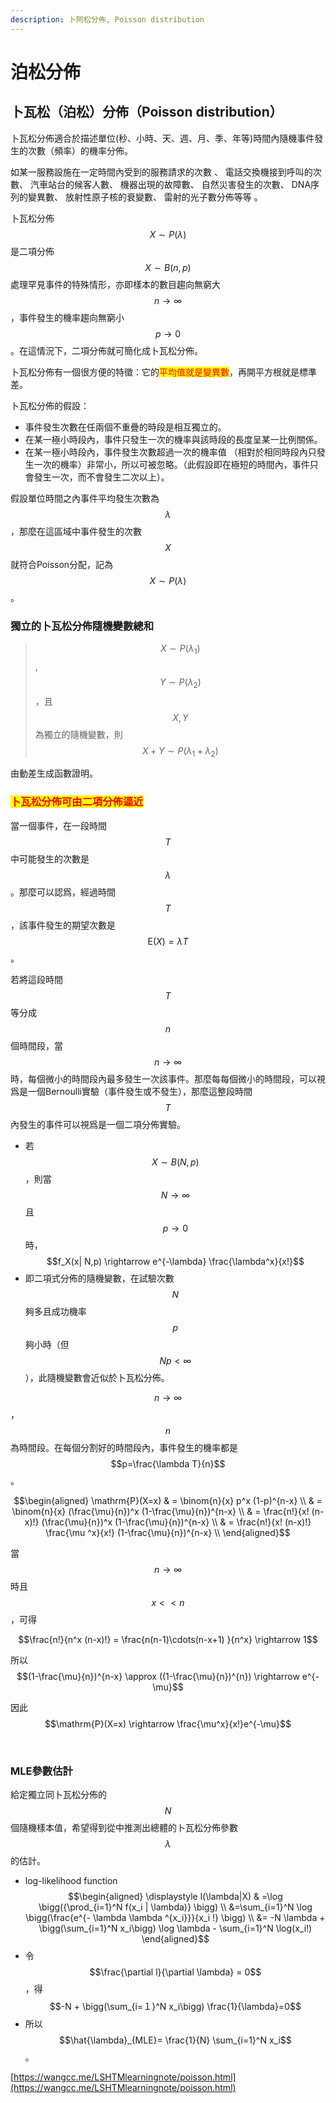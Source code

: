 ```yaml
---
description: 卜阿松分佈, Poisson distribution
---
```


# 泊松分佈

## 卜瓦松（泊松）分佈（Poisson distribution）

卜瓦松分佈適合於描述單位(秒、小時、天、週、月、季、年等)時間內隨機事件發生的次數（頻率）的機率分佈。

如某一服務設施在一定時間內受到的服務請求的次數、 電話交換機接到呼叫的次數、汽車站台的候客人數、機器出現的故障數、自然災害發生的次數、DNA序列的變異數、放射性原子核的衰變數、&#x20;雷射的光子數分佈等等。

卜瓦松分佈$$X \sim P(\lambda)$$是二項分佈$$X \sim B(n,p)$$處理罕見事件的特殊情形，亦即樣本的數目趨向無窮大$$n \rightarrow \infty$$，事件發生的機率趨向無窮小$$p \rightarrow 0$$。在這情況下，二項分佈就可簡化成卜瓦松分佈。

卜瓦松分佈有一個很方便的特徵：它的<mark style="color:red;">平均值就是變異數</mark>，再開平方根就是標準差。

卜瓦松分佈的假設：

* 事件發生次數在任兩個不重疊的時段是相互獨立的。
* 在某一極小時段內，事件只發生一次的機率與該時段的長度呈某一比例關係。
* 在某一極小時段內，事件發生次數超過一次的機率值 （相對於相同時段內只發生一次的機率）非常小，所以可被忽略。（此假設即在極短的時間內，事件只會發生一次，而不會發生二次以上）。

假設單位時間之內事件平均發生次數為$$\lambda$$，那麼在這區域中事件發生的次數$$X$$就符合Poisson分配，記為$$X \sim P(\lambda)$$。

### 獨立的卜瓦松分佈隨機變數總和

> $$X\sim P(\lambda_1 )$$, $$Y \sim P(\lambda_2 )$$，且$$X,Y$$為獨立的隨機變數，則$$X+Y \sim P(\lambda_1+ \lambda_2 )$$

由動差生成函數證明。

### &#x20;<mark style="color:red;">卜瓦松分佈可由二項分佈逼近</mark>

當一個事件，在一段時間$$T$$ 中可能發生的次數是$$\lambda$$ 。那麼可以認爲，經過時間$$T$$ ，該事件發生的期望次數是$$\mathrm{E} ( X )=\lambda T$$ 。&#x20;

若將這段時間$$T$$等分成$$n$$ 個時間段，當$$n \rightarrow \infty$$ 時，每個微小的時間段內最多發生一次該事件。那麼每每個微小的時間段，可以視爲是一個Bernoulli實驗（事件發生或不發生），那麼這整段時間\
$$T$$ 內發生的事件可以視爲是一個二項分佈實驗。

* 若$$X \sim B(N,p)$$，則當$$N \rightarrow \infty$$ 且$$p \rightarrow 0$$時，  $$f_X(x| N,p) \rightarrow e^{-\lambda} \frac{\lambda^x}{x!}$$
* 即二項式分佈的隨機變數，在試驗次數$$N$$夠多且成功機率$$p$$夠小時（但$$Np < \infty$$），此隨機變數會近似於卜瓦松分佈。

$$n \rightarrow \infty$$​，$$n$$​為時間段。在每個分割好的時間段內，事件發生的機率都是$$p=\frac{\lambda T}{n}$$。

$$\begin{aligned} \mathrm{P}(X=x) & =  \binom{n}{x} p^x (1-p)^{n-x} \\ 	& =  \binom{n}{x} (\frac{\mu}{n})^x (1-\frac{\mu}{n})^{n-x} \\ 	& =  \frac{n!}{x! (n-x)!} (\frac{\mu}{n})^x (1-\frac{\mu}{n})^{n-x} \\ 	& =  \frac{n!}{x! (n-x)!} \frac{\mu ^x}{x!} (1-\frac{\mu}{n})^{n-x} \\  \end{aligned}$$

當 $$n \rightarrow \infty$$時且$$x << n$$​，可得

$$\frac{n!}{n^x (n-x)!} = \frac{n(n-1)\cdots(n-x+1) }{n^x} \rightarrow  1$$

所以$$(1-\frac{\mu}{n})^{n-x} \approx ((1-\frac{\mu}{n})^{n}) \rightarrow e^{- \mu}$$

因此$$\mathrm{P}(X=x) \rightarrow \frac{\mu^x}{x!}e^{-\mu}$$

​



### MLE參數估計

給定獨立同卜瓦松分佈的$$N$$個隨機樣本值，希望得到從中推測出總體的卜瓦松分佈參數$$\lambda$$的估計。

* log-likelihood function $$\begin{aligned} \displaystyle l(\lambda|X) & =\log \bigg({\prod_{i=1}^N f(x_i | \lambda)} \bigg) \\ &=\sum_{i=1}^N \log \bigg(\frac{e^{- \lambda \lambda ^{x_i}}}{x_i !} \bigg) \\ &= -N \lambda + \bigg(\sum_{i=1}^N x_i\bigg) \log \lambda - \sum_{i=1}^N \log(x_i!) \end{aligned}$$
* 令$$\frac{\partial l}{\partial \lambda} = 0$$，得 $$-N + \bigg(\sum_{i=１}^N x_i\bigg) \frac{1}{\lambda}=0$$
* 所以 $$\hat{\lambda}_{MLE}= \frac{1}{N} \sum_{i=1}^N x_i$$。



[https://wangcc.me/LSHTMlearningnote/poisson.html](https://wangcc.me/LSHTMlearningnote/poisson.html)
